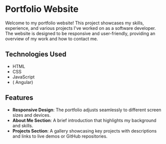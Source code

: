 # Portfolio Website

Welcome to my portfolio website! This project showcases my skills, experience, and various projects I've worked on as a software developer. The website is designed to be responsive and user-friendly, providing an overview of my work and how to contact me.

## Technologies Used

- HTML
- CSS
- JavaScript
- ( Angular)


## Features

- **Responsive Design**: The portfolio adjusts seamlessly to different screen sizes and devices.
- **About Me Section**: A brief introduction that highlights my background and skills.
- **Projects Section**: A gallery showcasing key projects with descriptions and links to live demos or GitHub repositories.


